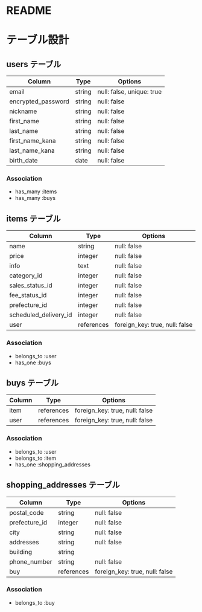 # README

# テーブル設計

## users テーブル

| Column             | Type       | Options                   |
| ------------------ | ---------- | ------------------------- |
| email              | string     | null: false, unique: true |
| encrypted_password | string     | null: false               |
| nickname           | string     | null: false               |
| first_name         | string     | null: false               |
| last_name          | string     | null: false               |
| first_name_kana    | string     | null: false               |
| last_name_kana     | string     | null: false               |
| birth_date         | date       | null: false               |

### Association

- has_many :items
- has_many :buys

## items テーブル

| Column                | Type          | Options                        |
| --------------------- | ------------- | ------------------------------ |
| name                  | string        | null: false                    |
| price                 | integer       | null: false                    |
| info                  | text          | null: false                    |
| category_id           | integer       | null: false                    |
| sales_status_id       | integer       | null: false                    |
| fee_status_id         | integer       | null: false                    |
| prefecture_id         | integer       | null: false                    |
| scheduled_delivery_id | integer       | null: false                    |
| user                  | references    | foreign_key: true, null: false |

### Association

- belongs_to :user
- has_one :buys

## buys テーブル

| Column                | Type          | Options                        |
| --------------------- | ------------- | ------------------------------ |
| item                  | references    | foreign_key: true, null: false |
| user                  | references    | foreign_key: true, null: false |

### Association

- belongs_to :user
- belongs_to :item
- has_one :shopping_addresses

## shopping_addresses テーブル

| Column                | Type          | Options                        |
| --------------------- | ------------- | ------------------------------ |
| postal_code           | string        | null: false                    |
| prefecture_id         | integer       | null: false                    |
| city                  | string        | null: false                    |
| addresses             | string        | null: false                    |
| building              | string        |                                |
| phone_number          | string        | null: false                    |
| buy                   | references    | foreign_key: true, null: false |

### Association

- belongs_to :buy